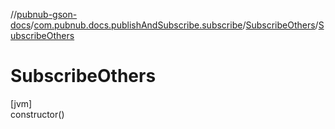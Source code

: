 //[pubnub-gson-docs](../../../index.md)/[com.pubnub.docs.publishAndSubscribe.subscribe](../index.md)/[SubscribeOthers](index.md)/[SubscribeOthers](-subscribe-others.md)

# SubscribeOthers

[jvm]\
constructor()
